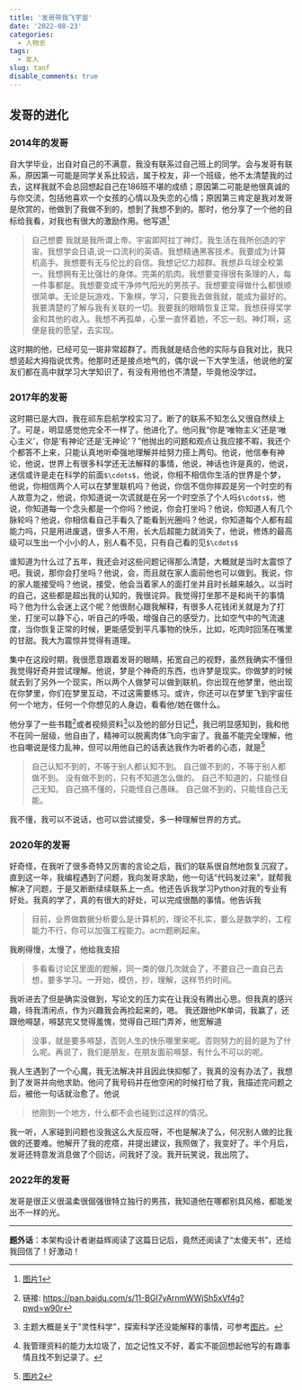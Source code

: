 ```yaml
---
title: '发哥带我飞宇宙'
date: '2022-08-23'
categories:
  - 人物志
tags:
  - 友人
slug: tanf
disable_comments: true
---
```

## 发哥的进化
### 2014年的发哥 
自大学毕业，出自对自己的不满意，我没有联系过自己班上的同学。会与发哥有联系，原因第一可能是同学关系比较远，属于校友，非一个班级，他不太清楚我的过去，这样我就不会总回想起自己在186班不堪的成绩；原因第二可能是他很真诚的与你交流，包括他喜欢一个女孩的心情以及失恋的心情；原因第三肯定是我对发哥是欣赏的，他做到了我做不到的，想到了我想不到的。那时，他分享了一个他的目标给我看，对我也有很大的激励作用。他写道[^1]
> 自己想要 我就是我所谓上帝。宇宙即阿拉丁神灯。我生活在我所创造的宇宙。我想学会日语,说一口流利的英语。我想精通黑客技术。我要成为计算机高手。我想要有无与伦比的自信。我想记忆力超群。我想乒乓球全校第一。我想拥有无比强壮的身体。完美的肌肉。我想要变得很有条理的人，每一件事都是。我想要变成干净帅气阳光的男孩子。我想要变得做什么都很顺很简单。无论是玩游戏，下象棋，学习，只要我去做我就，能成为最好的。我要清楚的了解与我有关联的一切。我要我的眼睛恢复正常。我想获得奖学金和其他的收入。我想不再孤单，心里一直怀着她，不忘一刻。神灯啊，这便是我的愿望，去实现。

这时期的他，已经可见一斑非常超群了。而我就是结合他的实际与自我对比，我只想竖起大拇指说优秀。他那时还是接点地气的，偶尔说一下大学生活，他说他的室友们都在高中就学习大学知识了，有没有用他也不清楚，毕竟他没学过。

### 2017年的发哥
这时期已是大四，我在祁东启航学校实习了。断了的联系不知怎么又很自然续上了。可是，明显感觉他完全不一样了。他进化了。他问我“你是‘唯物主义’还是‘唯心主义’，你是‘有神论’还是‘无神论’？”他抛出的问题和观点让我应接不暇，我还个个都答不上来，只能认真地听牵强地理解并给努力搭上两句。他说，他信奉有神论，他说，世界上有很多科学还无法解释的事情，他说，神话也许是真的，他说，迷信或许是走在科学的前面`$\cdots$`，他说，你相不相信你生活的世界是个梦，他说，你相信两个人可以在梦里联机吗？他说，你信不信你摔跤是另一个时空的有人故意为之，他说，你知道说一次谎就是在另一个时空杀了个人吗`$\cdots$`，他说，你知道每一个念头都是一个你吗？他说，你会打坐吗？他说，你知道人有几个脉轮吗？他说，你相信看自己手看久了能看到光圈吗？他说，你知道每个人都有超能力吗，只是用进废退，很多人不用，长大后超能力就消失了，他说，修炼的最高级可以生出一个小小的人，别人看不见，只有自己看的见`$\cdots$`

谁知道为什么过了五年，我还会对这些问题记得那么清楚，大概就是当时太震惊了吧。我说，那你会打坐吗？他说，会，而且就在家人面前他也可以做到。我说，你的家人能接受吗？他说，接受，他会当着家人的面打坐并且时长越来越久。以当时的自己，这些都是超出我的认知的，我很诧异。我觉得打坐那不是和尚干的事情吗？他为什么会迷上这个呢？他很耐心跟我解释，有很多人花钱闭关就是为了打坐，打坐可以静下心，听自己的呼吸，增强自己的感受力，比如空气中的气流速度，当你恢复正常的时候，更能感受到平凡事物的快乐，比如，吃肉时回荡在嘴里的甘甜。我大为震惊并觉得有道理。

集中在这段时期，我很愿意跟着发哥的眼睛，拓宽自己的视野，虽然我确实不懂但我觉得好奇并尝试理解。他说，梦是个神奇的东西，也许梦是现实。你做梦的时候就去到了另外一个现实，所以两个人做梦可以做到联机，你出现在他梦里，他出现在你梦里，你们在梦里互动，不过这需要练习。或许，你还可以在梦里飞到宇宙任何一个地方，任何一个你想见的人身边，看看他/她在做什么。

他分享了一些书籍[^2]或者视频资料[^3]以及他的部分日记[^4]，我已明显感知到，我和他不在同一层级，他自由了，精神可以脱离肉体飞向宇宙了。我虽不能完全理解，他也自嘲说是怪力乱神，但可以用他自己的话表达我作为听者的心态，就是[^5]
> 自己认知不到的，不等于别人都认知不到。 
自己做不到的，不等于别人都做不到。
没有做不到的，只有不知道怎么做的。
自己不知道的，只能怪自己无知。
自己搞不懂的，只能怪自己愚昧。
自己做不到的，只能怪自己无能。

我不懂，我可以不说话，也可以尝试接受，多一种理解世界的方式。


### 2020年的发哥
好奇怪，在我听了很多奇特又厉害的言论之后，我们的联系很自然地恢复沉寂了。直到这一年，我编程遇到了问题，我向发哥求助，他一句话“代码发过来”，就帮我解决了问题，于是又断断续续联系上一点。他还告诉我学习Python对我的专业有好处。我真的学了，真的有很大的好处，可以完成很酷的事情。他告诉我
> 目前，业界做数据分析要么是计算机的，理论不扎实，要么是数学的，工程能力不行，你可以加强工程能力。acm题刷起来。

我刷得慢，太慢了，他给我支招
> 多看看讨论区里面的题解，同一类的做几次就会了，不要自己一直自己去想，要多学习。一开始，模仿，抄，理解，这样节约时间。

我听进去了但是确实没做到，写论文的压力实在让我没有腾出心思。但我真的感兴趣，待我清闲点，作为兴趣我会再捡起来的，嗯。
我还跟他PK单词，我赢了，还跟他嘚瑟，嘚瑟完又觉得羞愧，觉得自己班门弄斧，他宽解道
> 没事，就是要多嘚瑟，否则人生的快乐哪里来呢。否则努力的目的是为了什么呢。再说了，我们是朋友，在朋友面前嘚瑟，有什么不可以的呢。

我人生遇到了一个心魔，我无法解决并且因此快抑郁了，我真的没有办法了，我想到了发哥并向他求助。他问了我号码并在他空闲的时候打给了我，我描述完问题之后，被他一句话就治愈了。他说
> 他刚到一个地方，什么都不会也碰到过这样的情况。

我一听，人家碰到问题也没我这么大反应呀，不也是解决了么，何况别人做的比我做的还要难。他解开了我的疙瘩，并提出建议，我照做了，我变好了。半个月后，发哥还特意发消息做了个回访，问我好了没。我开玩笑说，我出院了。

### 2022年的发哥

发哥是很正义很温柔很倔强很特立独行的男孩，我知道他在哪都别具风格，都能发出不一样的光。



---

**题外话**：本架构设计者谢益辉阅读了这篇日记后，竟然还阅读了“太傻天书”，还给我回信了！好激动！



[^1]:[图片1](/images/Tanf.png)
[^2]:链接: <https://pan.baidu.com/s/11-BGI7yArnmWWjSh5xVf4g?pwd=w90r>
[^3]:主题大概是关于"灵性科学"，探索科学还没能解释的事情，可参考[图片](/images/Tanf4.png)。
[^4]:我管理资料的能力太垃圾了，加之记性又不好，着实不能回想起他写的有趣事情且找不到记录了。
[^5]:[图片2](/images/Tanf2.png)





